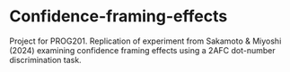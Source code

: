 # Confidence-framing-effects

Project for PROG201.
Replication of experiment from Sakamoto & Miyoshi (2024) examining confidence framing effects using a 2AFC dot-number discrimination task.
